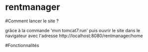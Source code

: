 # rentmanager

#Comment lancer le site ?

grâce à la commande 'mvn tomcat7:run' puis ouvrir le site dans le navigateur avec l'adresse http://localhost:8080/rentmanager/home

#Fonctionnalités


